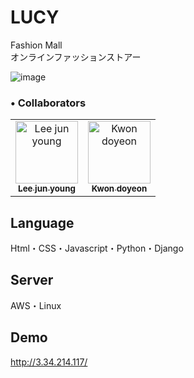 # LUCY
Fashion Mall
<br>
オンラインファッションストアー
<br>

![image](https://user-images.githubusercontent.com/118879439/223017637-f9170497-effe-4127-bbd5-c1f386ef5ce2.png)
<br>

<h3>• Collaborators</h3>
<table>
  <tbody>
    <tr>
      <td align="center"><a href="https://github.com/JUNYONG99"><img src="https://avatars.githubusercontent.com/u/118879439?v=4" width="100px;" alt="Lee jun young"/><br /><sub><b>Lee jun young</b></sub></a></td>
      <td align="center"><a href="https://github.com/D-kwon"><img src="https://avatars.githubusercontent.com/u/46434494?v=4" width="100px;" alt="Kwon doyeon"/><br /><sub><b>Kwon doyeon</b></sub></a></td>   
    </tr>
      </tbody>
</table>

## Language
Html・CSS・Javascript・Python・Django
## Server
AWS・Linux
## Demo
http://3.34.214.117/